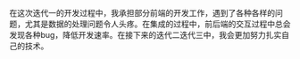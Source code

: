 在这次迭代一的开发过程中，我承担部分前端的开发工作，遇到了各种各样的问题，尤其是数据的处理问题令人头疼。在集成的过程中，前后端的交互过程中总会发现各种bug，降低开发速率。在接下来的迭代二迭代三中，我会更加努力扎实自己的技术。
